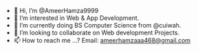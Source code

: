 - 👋 Hi, I’m @AmeerHamza9999
- 👀 I’m interested in Web & App Development.
- 🌱 I’m currently doing BS Computer Science from @cuiwah.
- 💞️ I’m looking to collaborate on Web development Projects.
- 📫 How to reach me ...? Email: ameerhamzaaa468@gmail.com

<!---
AmeerHamza9999/AmeerHamza9999 is a ✨ special ✨ repository because its `README.md` (this file) appears on your GitHub profile.
You can click the Preview link to take a look at your changes.
--->
